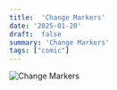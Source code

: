```yaml
---
title:  'Change Markers'
date: '2025-01-20'
draft:  false
summary: 'Change Markers'
tags: ["comic"]
---
```

![Change Markers](https://binarycdn.b-cdn.net/chas/CVTU-2017-5.jpg)